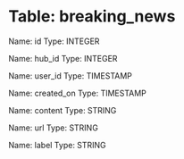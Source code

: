 Table: breaking_news
====================

Name: id
Type: INTEGER

Name: hub_id
Type: INTEGER

Name: user_id
Type: TIMESTAMP

Name: created_on
Type: TIMESTAMP

Name: content
Type: STRING

Name: url
Type: STRING

Name: label
Type: STRING

